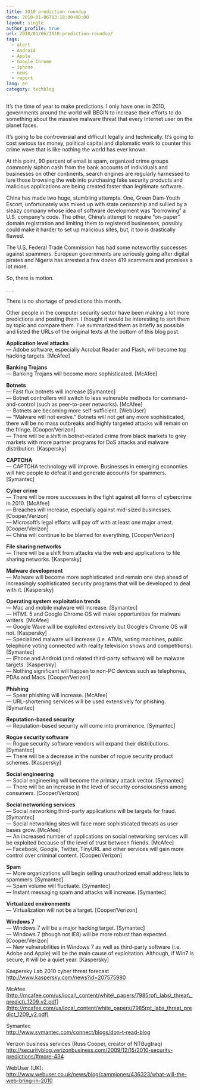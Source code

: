```yaml
---
title: 2010 prediction roundup
date: 2010-01-06T13:18:00+00:00
layout: single
author_profile: true
url: 2010/01/06/2010-prediction-roundup/
tags:
  - alert
  - Android
  - Apple
  - Google Chrome
  - iphone
  - news
  - report
lang: en
category: techblog
---
```

It’s the time of year to make predictions. I only have one: in 2010, governments around the world will BEGIN to increase their efforts to do something about the massive malware threat that every Internet user on the planet faces.

It’s going to be controversial and difficult legally and technically. It’s going to cost serious tax money, political capital and diplomatic work to counter this crime wave that is like nothing the world has ever known.

At this point, 90 percent of email is spam, organized crime groups commonly siphon cash from the bank accounts of individuals and businesses on other continents, search engines are regularly harnessed to lure those browsing the web into purchasing fake security products and malicious applications are being created faster than legitimate software.

China has made two huge, stumbling attempts. One, Green Dam-Youth Escort, unfortunately was mixed up with state censorship and sullied by a sleazy company whose idea of software development was “borrowing” a U.S. company's code. The other, China’s attempt to require “on-paper” domain registration and limiting them to registered businesses, possibly could make it harder to set up malicious sites, but, it too is drastically flawed.

The U.S. Federal Trade Commission has had some noteworthy successes against spammers. European governments are seriously going after digital pirates and Nigeria has arrested a few dozen 419 scammers and promises a lot more.

So, there is motion.

. . .

There is no shortage of predictions this month.

Other people in the computer security sector have been making a lot more predictions and posting them. I thought it would be interesting to sort them by topic and compare them. I’ve summarized them as briefly as possible and listed the URLs of the original texts at the bottom of this blog post.

**Application level attacks**  
&#8212; Adobe software, especially Acrobat Reader and Flash, will become top hacking targets. [McAfee]

**Banking Trojans**  
&#8212; Banking Trojans will become more sophisticated. [McAfee]

**Botnets**  
&#8212; Fast flux botnets will increase [Symantec]  
&#8212; Botnet controllers will switch to less vulnerable methods for command-and-control (such as peer-to-peer networks). [McAfee]  
&#8212; Botnets are becoming more self-sufficient. [WebUser]  
&#8212; “Malware will not evolve.” Botnets will not get any more sophisticated, there will be no mass outbreaks and highly targeted attacks will remain on the fringe. [Cooper/Verizon]  
&#8212; There will be a shift in botnet-related crime from black markets to grey markets with more partner programs for DoS attacks and malware distribution. [Kaspersky]

**CAPTCHA**  
&#8212; CAPTCHA technology will improve. Businesses in emerging economies will hire people to defeat it and generate accounts for spammers. [Symantec]

**Cyber crime**  
&#8212; There will be more successes in the fight against all forms of cybercrime in 2010. [McAfee]  
&#8212; Breaches will increase, especially against mid-sized businesses. [Cooper/Verizon]  
&#8212; Microsoft’s legal efforts will pay off with at least one major arrest. [Cooper/Verizon]  
&#8212; China will continue to be blamed for everything. [Cooper/Verizon]

**File sharing networks**  
&#8212; There will be a shift from attacks via the web and applications to file sharing networks. [Kaspersky]

**Malware development**  
&#8212; Malware will become more sophisticated and remain one step ahead of increasingly sophisticated security programs that will be developed to deal with it. [Kaspersky]

**Operating system exploitation trends**  
&#8212; Mac and mobile malware will increase. [Symantec]  
&#8212; HTML 5 and Google Chrome OS will make opportunities for malware writers. [McAfee]  
&#8212; Google Wave will be exploited extensively but Google’s Chrome OS will not. [Kaspersky]  
&#8212; Specialized malware will increase (i.e. ATMs, voting machines, public telephone voting connected with reality television shows and competitions). [Symantec]  
&#8212; iPhone and Android (and related third-party software) will be malware targets. [Kaspersky]  
&#8212; Nothing significant will happen to non-PC devices such as telephones, PDAs and Macs. [Cooper/Verizon]

**Phishing**  
&#8212; Spear phishing will increase. [McAfee]  
&#8212; URL-shortening services will be used extensively for phishing. [Symantec]

**Reputation-based security**  
&#8212; Reputation-based security will come into prominence. [Symantec]

**Rogue security software**  
&#8212; Rogue security software vendors will expand their distributions. [Symantec]  
&#8212; There will be a decrease in the number of rogue security product schemes. [Kaspersky]

**Social engineering**  
&#8212; Social engineering will become the primary attack vector. [Symantec]  
&#8212; There will be an increase in the level of security consciousness among consumers. [Cooper/Verizon]

**Social networking services**  
&#8212; Social networking third-party applications will be targets for fraud. [Symantec]  
&#8212; Social networking sites will face more sophisticated threats as user bases grow. [McAfee]  
&#8212; An increased number of applications on social networking services will be exploited because of the level of trust between friends. [McAfee]  
&#8212; Facebook, Google, Twitter, TinyURL and other services will gain more control over criminal content. [Cooper/Verizon]

**Spam**  
&#8212; More organizations will begin selling unauthorized email address lists to spammers. [Symantec]  
&#8212; Spam volume will fluctuate. [Symantec]  
&#8212; Instant messaging spam and attacks will increase. [Symantec]

**Virtualized environments**  
&#8212; Virtualization will not be a target. [Cooper/Verizon]

**Windows 7**  
&#8212; Windows 7 will be a major hacking target. [Symantec]  
&#8212; Windows 7 (though not IE8) will be more robust than expected. [Cooper/Verizon]  
&#8212; New vulnerabilities in Windows 7 as well as third-party software (i.e. Adobe and Apple) will be the main cause of exploitation. Although, if Win7 is secure, it will be a quiet year. [Kaspersky]

Kaspersky Lab 2010 cyber threat forecast  
<http://www.kaspersky.com/news?id=207575980>

McAfee  
[http://mcafee.com/us/local\_content/white\_papers/7985rpt\_labs\_threat\_predict\_1209_v2.pdf](http://mcafee.com/us/local_content/white_papers/7985rpt_labs_threat_predict_1209_v2.pdf)

Symantec  
<http://www.symantec.com/connect/blogs/don-t-read-blog>

Verizon business services (Russ Cooper, creator of NTBugtraq)  
<http://securityblog.verizonbusiness.com/2009/12/15/2010-security-predictions/#more-434>

WebUser (UK):  
<http://www.webuser.co.uk/news/blog/cammjones/436323/what-will-the-web-bring-in-2010>